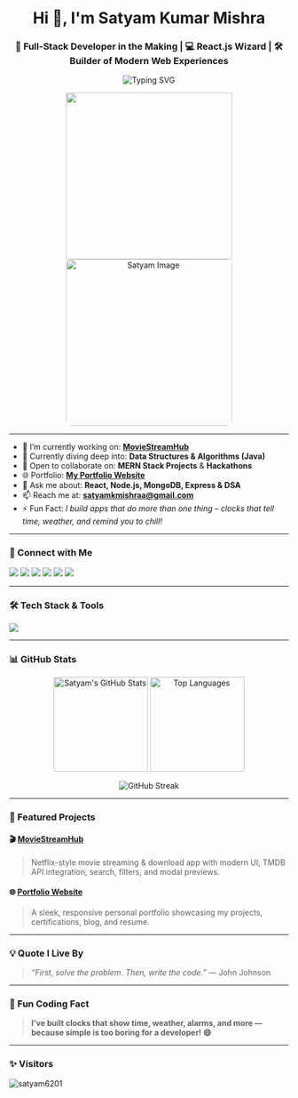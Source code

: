 <h1 align="center">Hi 👋, I'm Satyam Kumar Mishra</h1>
<h3 align="center">🚀 Full-Stack Developer in the Making | 💻 React.js Wizard | 🛠️ Builder of Modern Web Experiences</h3>

<p align="center">
  <img src="https://readme-typing-svg.herokuapp.com?font=Fira+Code&weight=600&size=22&pause=1000&color=1B9AF7&center=true&vCenter=true&width=435&lines=Crafting+Clean+UIs+with+React.js;Solving+Real+Problems+with+Code;MERN+Stack+Developer;DSA+Enthusiast+in+Java;Open+Source+Contributor" alt="Typing SVG" />
</p>

<p align="center">
  <img src="https://user-images.githubusercontent.com/55389276/140866485-8fb1c876-9a8f-4d6a-98dc-08c4981eaf70.gif" width="300"/>
  <img src="![Uploading image.png…]()
" alt="Satyam Image" width="300" style="border-radius: 10px;" />
</p>

---

- 🔭 I’m currently working on: [**MovieStreamHub**](https://portfolio-website-six-nu-82.vercel.app/)
- 🌱 Currently diving deep into: **Data Structures & Algorithms (Java)**
- 👯 Open to collaborate on: **MERN Stack Projects** & **Hackathons**
- 🌐 Portfolio: [**My Portfolio Website**](https://portfolio-website-six-nu-82.vercel.app/)
- 💬 Ask me about: **React, Node.js, MongoDB, Express & DSA**
- 📫 Reach me at: **satyamkmishraa@gmail.com**
- ⚡ Fun Fact: *I build apps that do more than one thing – clocks that tell time, weather, and remind you to chill!*

---

### 📲 Connect with Me
<p align="left">
  <a href="https://twitter.com/satyamkmishraa" target="_blank"><img src="https://img.shields.io/badge/Twitter-%231DA1F2.svg?&style=for-the-badge&logo=twitter&logoColor=white"/></a>
  <a href="https://linkedin.com/in/satyam-kumar-mishra-9bb980291" target="_blank"><img src="https://img.shields.io/badge/LinkedIn-%230077B5.svg?&style=for-the-badge&logo=linkedin&logoColor=white"/></a>
  <a href="https://www.facebook.com/profile.php?id=100024550755973" target="_blank"><img src="https://img.shields.io/badge/Facebook-%231877F2.svg?&style=for-the-badge&logo=facebook&logoColor=white"/></a>
  <a href="https://leetcode.com/satyammishra62" target="_blank"><img src="https://img.shields.io/badge/LeetCode-%23FFA116.svg?&style=for-the-badge&logo=leetcode&logoColor=white"/></a>
  <a href="https://discord.gg/satyamkumarmishra" target="_blank"><img src="https://img.shields.io/badge/Discord-%237289DA.svg?&style=for-the-badge&logo=discord&logoColor=white"/></a>
  <a href="https://www.instagram.com/satyammishra_467/" target="_blank"><img src="https://img.shields.io/badge/Instagram-%23E4405F.svg?&style=for-the-badge&logo=instagram&logoColor=white"/></a>
</p>

---

### 🛠️ Tech Stack & Tools
<p align="left">
  <img src="https://skillicons.dev/icons?i=html,css,js,react,nodejs,express,mongodb,mysql,java,php,git,bootstrap,tailwind,vscode" />
</p>

---

### 📊 GitHub Stats
<p align="center">
  <img src="https://github-readme-stats.vercel.app/api?username=satyam6201&show_icons=true&theme=radical&border_radius=10" alt="Satyam's GitHub Stats" height="170" />
  <img src="https://github-readme-stats.vercel.app/api/top-langs/?username=satyam6201&layout=compact&theme=radical&border_radius=10" alt="Top Languages" height="170" />
</p>
<p align="center">
  <img src="https://github-readme-streak-stats.herokuapp.com/?user=satyam6201&theme=radical&border_radius=10" alt="GitHub Streak" />
</p>

---

### 🌟 Featured Projects

#### 🎬 [MovieStreamHub](https://portfolio-website-six-nu-82.vercel.app/)
> Netflix-style movie streaming & download app with modern UI, TMDB API integration, search, filters, and modal previews.

#### 🌐 [Portfolio Website](https://portfolio-website-six-nu-82.vercel.app/)
> A sleek, responsive personal portfolio showcasing my projects, certifications, blog, and resume.

---

### 💡 Quote I Live By
> *“First, solve the problem. Then, write the code.”* — John Johnson

---

### 🧠 Fun Coding Fact
> **I’ve built clocks that show time, weather, alarms, and more — because simple is too boring for a developer! 😄**

---

### ✨ Visitors  
<p align="left">
  <img src="https://komarev.com/ghpvc/?username=satyam6201&label=Profile%20views&color=0e75b6&style=flat" alt="satyam6201" />
</p>
